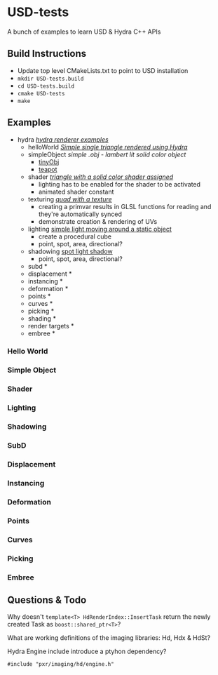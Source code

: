 # USD-tests


A bunch of examples to learn USD & Hydra C++ APIs


## Build Instructions


* Update top level CMakeLists.txt to point to USD installation
* ```mkdir USD-tests.build```
* ```cd USD-tests.build```
* ```cmake USD-tests```
* ```make```


## Examples

* hydra [*hydra renderer examples*](hydra)
    * helloWorld [*Simple single triangle rendered using Hydra*](hydra/helloWorld)
    * simpleObject *simple .obj - lambert lit solid color object*
        * [tinyObj](https://github.com/syoyo/tinyobjloader)
        * [teapot](http://g3d.cs.williams.edu/g3d/data10/common/model/teapot/teapot.zip) 
    * shader [*triangle with a solid color shader assigned*](hydra/shader)
        * lighting has to be enabled for the shader to be activated
        * animated shader constant 
    * texturing [*quad with a texture*](hydra/texturing)
        * creating a primvar results in GLSL functions for reading and they're automatically synced
        * demonstrate creation & rendering of UVs
    * lighting [simple light moving around a static object](hydra/lighting)
        * create a procedural cube
        * point, spot, area, directional?
    * shadowing [spot light shadow](hydra/shadowing)
        * point, spot, area, directional?
    * subd
        *
    * displacement
        *
    * instancing
        *
    * deformation
        *
    * points
        *
    * curves
        *
    * picking
        *
    * shading
        *    
    * render targets
        * 
    * embree
        *

     
### Hello World
### Simple Object     
### Shader
### Lighting
### Shadowing
### SubD
### Displacement
### Instancing
### Deformation
### Points
### Curves
### Picking
### Embree
        
## Questions & Todo

Why doesn't `template<T> HdRenderIndex::InsertTask` return the newly created Task as `boost::shared_ptr<T>`?

What are working definitions of the imaging libraries: Hd, Hdx & HdSt?


Hydra Engine include introduce a ptyhon dependency?

~~~
#include "pxr/imaging/hd/engine.h"
~~~~
